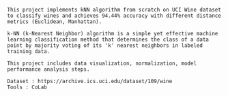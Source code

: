 	This project implements kNN algorithm from scratch on UCI Wine dataset to classify wines and achieves 94.44% accuracy with different distance metrics (Euclidean, Manhattan).

	k-NN (k-Nearest Neighbor) algorithm is a simple yet effective machine learning classification method that determines the class of a data point by majority voting of its 'k' nearest neighbors in labeled training data.

	This project includes data visualization, normalization, model performance analysis steps.

	Dataset : https://archive.ics.uci.edu/dataset/109/wine
	Tools : CoLab

